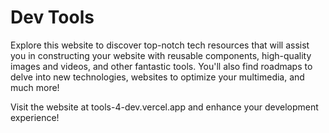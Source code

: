 # Dev Tools

Explore this website to discover top-notch tech resources that will assist you in constructing your website with reusable components, high-quality images and videos, and other fantastic tools. You'll also find roadmaps to delve into new technologies, websites to optimize your multimedia, and much more!

Visit the website at tools-4-dev.vercel.app and enhance your development experience!

